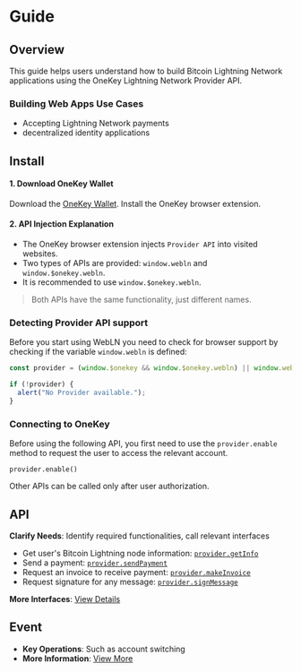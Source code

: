 # Guide

## Overview

This guide helps users understand how to build Bitcoin Lightning Network applications using the OneKey Lightning Network Provider API.



### Building Web Apps **Use Cases**

* Accepting Lightning Network payments
* decentralized identity applications

## Install

#### 1. Download OneKey Wallet

Download the [OneKey Wallet](https://onekey.so/download?client=browserExtension). Install the OneKey browser extension.

#### 2. API Injection Explanation

* The OneKey browser extension injects `Provider API` into visited websites.
* Two types of APIs are provided: `window.webln` and `window.$onekey.webln`.
* It is recommended to use `window.$onekey.webln`.

> Both APIs have the same functionality, just different names.

### Detecting Provider API support

Before you start using WebLN you need to check for browser support by checking if the variable `window.webln` is defined:

```javascript
const provider = (window.$onekey && window.$onekey.webln) || window.webln;

if (!provider) {
  alert("No Provider available.");
}
```

### Connecting to OneKey

Before using the following API, you first need to use the `provider.enable` method to request the user to access the relevant account.&#x20;

```
provider.enable()
```

Other APIs can be called only after user authorization.

## API

**Clarify Needs**: Identify required functionalities, call relevant interfaces

* Get user's Bitcoin Lightning node information: [`provider.getInfo`](api-reference/getinfo.md)
* Send a payment: [`provider.sendPayment`](api-reference/sendpayment.md)
* Request an invoice to receive payment: [`provider.makeInvoice`](api-reference/makeinvoice.md)
* Request signature for any message: [`provider.signMessage`](api-reference/signmessage.md)

**More Interfaces**: [View Details](api-reference/)

## Event

* **Key Operations**: Such as account switching
* **More Information**: [View More](event.md)

